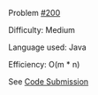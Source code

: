 Problem [#200](https://leetcode.com/problems/number-of-islands/)

Difficulty: Medium

Language used: Java

Efficiency: O(m * n)

See [Code Submission](https://leetcode.com/submissions/detail/760111897/)